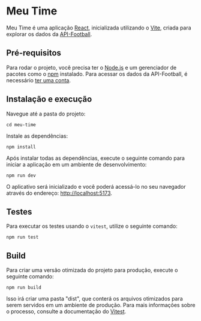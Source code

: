 # Meu Time

Meu Time é uma aplicação [React](https://reactjs.org/), inicializada utilizando o [Vite](https://vitejs.dev/), criada para explorar os dados da [API-Football](https://www.api-football.com/).

## Pré-requisitos

Para rodar o projeto, você precisa ter o [Node.js](https://nodejs.org) e um gerenciador de pacotes como o [npm](https://www.npmjs.com/) instalado. Para acessar os dados da API-Football, é necessário [ter uma conta](https://dashboard.api-football.com/register).

## Instalação e execução

Navegue até a pasta do projeto:

```
cd meu-time
```

Instale as dependências:

```
npm install
```

Após instalar todas as dependências, execute o seguinte comando para iniciar a aplicação em um ambiente de desenvolvimento:

```
npm run dev
```

O aplicativo será inicializado e você poderá acessá-lo no seu navegador através do endereço: [http://localhost:5173](http://localhost:5173).

## Testes

Para executar os testes usando o `vitest`, utilize o seguinte comando:

```
npm run test
```

## Build

Para criar uma versão otimizada do projeto para produção, execute o seguinte comando:

```
npm run build
```

Isso irá criar uma pasta "dist", que conterá os arquivos otimizados para serem servidos em um ambiente de produção. Para mais informações sobre o processo, consulte a documentação do [Vitest](https://vitejs.dev/guide/build.html).
